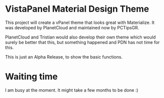 # VistaPanel Material Design Theme  

This project will create a vPanel theme that looks great with Materialize. It was developed by PlanetCloud and maintained now by PCTipsGR.

PlanetCloud and Tristian would also develop their own theme which would surely be better that this, but something happened and PDN has not time for this.  

This is just an Alpha Release, to show the basic functions.

# Waiting time  
I am busy at the moment. It might take a few months to be done :)  
